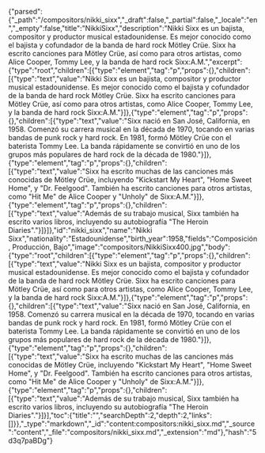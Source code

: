 {"parsed":{"_path":"/compositors/nikki_sixx","_draft":false,"_partial":false,"_locale":"en","_empty":false,"title":"NikkiSixx","description":"Nikki Sixx es un bajista, compositor y productor musical estadounidense. Es mejor conocido como el bajista y cofundador de la banda de hard rock Mötley Crüe. Sixx ha escrito canciones para Mötley Crüe, así como para otros artistas, como Alice Cooper, Tommy Lee, y la banda de hard rock Sixx:A.M.","excerpt":{"type":"root","children":[{"type":"element","tag":"p","props":{},"children":[{"type":"text","value":"Nikki Sixx es un bajista, compositor y productor musical estadounidense. Es mejor conocido como el bajista y cofundador de la banda de hard rock Mötley Crüe. Sixx ha escrito canciones para Mötley Crüe, así como para otros artistas, como Alice Cooper, Tommy Lee, y la banda de hard rock Sixx:A.M."}]},{"type":"element","tag":"p","props":{},"children":[{"type":"text","value":"Sixx nació en San José, California, en 1958. Comenzó su carrera musical en la década de 1970, tocando en varias bandas de punk rock y hard rock. En 1981, formó Mötley Crüe con el baterista Tommy Lee. La banda rápidamente se convirtió en uno de los grupos más populares de hard rock de la década de 1980."}]},{"type":"element","tag":"p","props":{},"children":[{"type":"text","value":"Sixx ha escrito muchas de las canciones más conocidas de Mötley Crüe, incluyendo \"Kickstart My Heart\", \"Home Sweet Home\", y \"Dr. Feelgood\". También ha escrito canciones para otros artistas, como \"Hit Me\" de Alice Cooper y \"Unholy\" de Sixx:A.M."}]},{"type":"element","tag":"p","props":{},"children":[{"type":"text","value":"Además de su trabajo musical, Sixx también ha escrito varios libros, incluyendo su autobiografía \"The Heroin Diaries\"."}]}]},"id":"nikki_sixx","name":"Nikki Sixx","nationality":"Estadounidense","birth_year":1958,"fields":"Composición, Producción, Bajo","image":"compositors/NikkiSixx400.jpg","body":{"type":"root","children":[{"type":"element","tag":"p","props":{},"children":[{"type":"text","value":"Nikki Sixx es un bajista, compositor y productor musical estadounidense. Es mejor conocido como el bajista y cofundador de la banda de hard rock Mötley Crüe. Sixx ha escrito canciones para Mötley Crüe, así como para otros artistas, como Alice Cooper, Tommy Lee, y la banda de hard rock Sixx:A.M."}]},{"type":"element","tag":"p","props":{},"children":[{"type":"text","value":"Sixx nació en San José, California, en 1958. Comenzó su carrera musical en la década de 1970, tocando en varias bandas de punk rock y hard rock. En 1981, formó Mötley Crüe con el baterista Tommy Lee. La banda rápidamente se convirtió en uno de los grupos más populares de hard rock de la década de 1980."}]},{"type":"element","tag":"p","props":{},"children":[{"type":"text","value":"Sixx ha escrito muchas de las canciones más conocidas de Mötley Crüe, incluyendo \"Kickstart My Heart\", \"Home Sweet Home\", y \"Dr. Feelgood\". También ha escrito canciones para otros artistas, como \"Hit Me\" de Alice Cooper y \"Unholy\" de Sixx:A.M."}]},{"type":"element","tag":"p","props":{},"children":[{"type":"text","value":"Además de su trabajo musical, Sixx también ha escrito varios libros, incluyendo su autobiografía \"The Heroin Diaries\"."}]}],"toc":{"title":"","searchDepth":2,"depth":2,"links":[]}},"_type":"markdown","_id":"content:compositors:nikki_sixx.md","_source":"content","_file":"compositors/nikki_sixx.md","_extension":"md"},"hash":"5d3q7paBDg"}